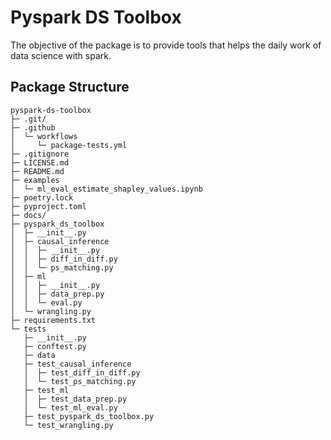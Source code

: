 # Pyspark DS Toolbox

The objective of the package is to provide tools that helps the daily work of data science with spark.

## Package Structure
```
pyspark-ds-toolbox
├─ .git/
├─ .github
│  └─ workflows
│     └─ package-tests.yml
├─ .gitignore
├─ LICENSE.md
├─ README.md
├─ examples
│  └─ ml_eval_estimate_shapley_values.ipynb
├─ poetry.lock
├─ pyproject.toml
├─ docs/
├─ pyspark_ds_toolbox
│  ├─ __init__.py
│  ├─ causal_inference
│  │  ├─ __init__.py
│  │  ├─ diff_in_diff.py
│  │  └─ ps_matching.py
│  ├─ ml
│  │  ├─ __init__.py
│  │  ├─ data_prep.py
│  │  └─ eval.py
│  └─ wrangling.py
├─ requirements.txt
└─ tests
   ├─ __init__.py
   ├─ conftest.py
   ├─ data
   ├─ test_causal_inference
   │  ├─ test_diff_in_diff.py
   │  └─ test_ps_matching.py
   ├─ test_ml
   │  ├─ test_data_prep.py
   │  └─ test_ml_eval.py
   ├─ test_pyspark_ds_toolbox.py
   └─ test_wrangling.py
```